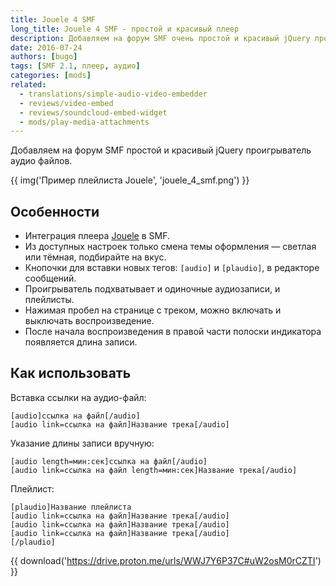 ```yaml
---
title: Jouele 4 SMF
long_title: Jouele 4 SMF - простой и красивый плеер
description: Добавляем на форум SMF очень простой и красивый jQuery проигрыватель.
date: 2016-07-24
authors: [bugo]
tags: [SMF 2.1, плеер, аудио]
categories: [mods]
related:
  - translations/simple-audio-video-embedder
  - reviews/video-embed
  - reviews/soundcloud-embed-widget
  - mods/play-media-attachments
---
```


Добавляем на форум SMF простой и красивый jQuery проигрыватель аудио файлов.

<!-- more -->

{{ img('Пример плейлиста Jouele', 'jouele_4_smf.png') }}

## Особенности

- Интеграция плеера [Jouele](https://ilyabirman.ru/jouele/) в SMF.
- Из доступных настроек только смена темы оформления — светлая или тёмная, подбирайте на вкус.
- Кнопочки для вставки новых тегов: `[audio]` и `[plaudio]`, в редакторе сообщений.
- Проигрыватель подхватывает и одиночные аудиозаписи, и плейлисты.
- Нажимая пробел на странице с треком, можно включать и выключать воспроизведение.
- После начала воспроизведения в правой части полоски индикатора появляется длина записи.

## Как использовать

Вставка ссылки на аудио-файл:

```bbcode
[audio]ссылка на файл[/audio]
[audio link=ссылка на файл]Название трека[/audio]
```

Указание длины записи вручную:

```bbcode
[audio length=мин:сек]ссылка на файл[/audio]
[audio link=ссылка на файл length=мин:сек]Название трека[/audio]
```

Плейлист:

```bbcode
[plaudio]Название плейлиста
[audio link=ссылка на файл]Название трека[/audio]
[audio link=ссылка на файл]Название трека[/audio]
[audio link=ссылка на файл]Название трека[/audio]
[/plaudio]
```

{{ download('https://drive.proton.me/urls/WWJ7Y6P37C#uW2osM0rCZTI') }}
